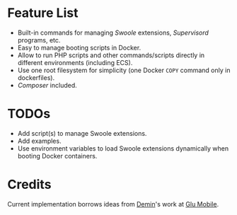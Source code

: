 # Feature List

* Built-in commands for managing _Swoole_ extensions, _Supervisord_ programs, etc.
* Easy to manage booting scripts in Docker.
* Allow to run PHP scripts and other commands/scripts directly in different environments (including ECS).
* Use one root filesystem for simplicity (one Docker `COPY` command only in dockerfiles).
* _Composer_ included.

# TODOs

* Add script(s) to manage Swoole extensions.
* Add examples.
* Use environment variables to load Swoole extensions dynamically when booting Docker containers.

# Credits

Current implementation borrows ideas from [Demin](https://deminy.in)'s work at [Glu Mobile](https://glu.com).
